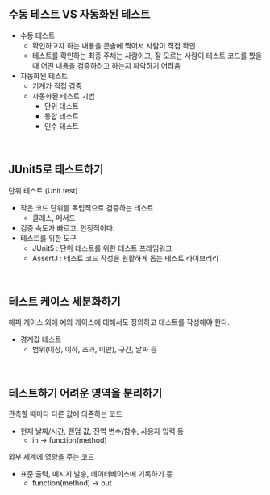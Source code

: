 
## 수동 테스트 VS 자동화된 테스트
- 수동 테스트
    - 확인하고자 하는 내용을 콘솔에 찍어서 사람이 직접 확인
    - 테스트를 확인하는 최종 주체는 사람이고, 잘 모르는 사람이 테스트 코드를 봤을 때 어떤 내용을 검증하려고 하는지 파악하기 어려움
- 자동화된 테스트
    - 기계가 직접 검증
    - 자동화된 테스트 기법
        - 단위 테스트
        - 통합 테스트
        - 인수 테스트

<br />

## JUnit5로 테스트하기
단위 테스트 (Unit test)
- 작은 코드 단위를 독립적으로 검증하는 테스트
    - 클래스, 메서드
- 검증 속도가 빠르고, 안정적이다.
- 테스트를 위한 도구
    - JUnit5 : 단위 테스트를 위한 테스트 프레임워크
    - AssertJ : 테스트 코드 작성을 원활하게 돕는 테스트 라이브러리

<br />

## 테스트 케이스 세분화하기
해피 케이스 외에 예외 케이스에 대해서도 정의하고 테스트를 작성해야 한다.
- 경계값 테스트
  - 범위(이상, 이하, 초과, 미만), 구간, 날짜 등

<br />

## 테스트하기 어려운 영역을 분리하기
관측할 때마다 다른 값에 의존하는 코드
- 현재 날짜/시간, 랜덤 값, 전역 변수/함수, 사용자 입력 등
    - in → function(method)

외부 세계에 영향을 주는 코드
- 표준 출력, 메시지 발송, 데이터베이스에 기록하기 등
    - function(method) → out